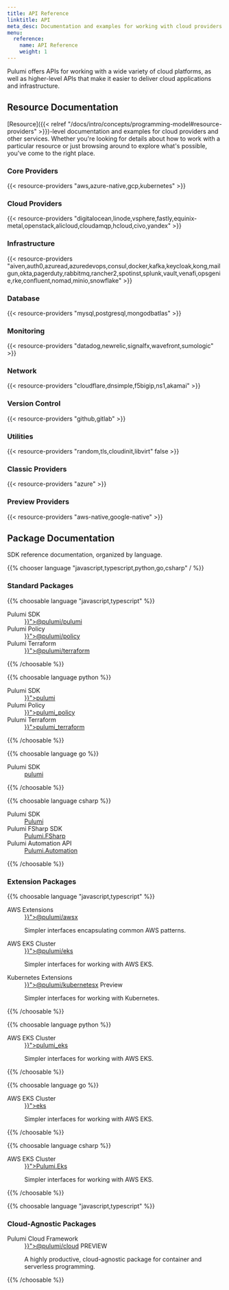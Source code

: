 ```yaml
---
title: API Reference
linktitle: API
meta_desc: Documentation and examples for working with cloud providers and other services.
menu:
  reference:
    name: API Reference
    weight: 1
---
```


Pulumi offers APIs for working with a wide variety of cloud platforms, as well as
higher-level APIs that make it easier to deliver cloud applications and infrastructure.

## Resource Documentation

[Resource]({{< relref "/docs/intro/concepts/programming-model#resource-providers" >}})-level
documentation and examples for cloud providers and other services. Whether you're looking
for details about how to work with a particular resource or just browsing around to
explore what's possible, you've come to the right place.

### Core Providers

{{< resource-providers "aws,azure-native,gcp,kubernetes" >}}

### Cloud Providers

{{< resource-providers "digitalocean,linode,vsphere,fastly,equinix-metal,openstack,alicloud,cloudamqp,hcloud,civo,yandex" >}}

### Infrastructure

{{< resource-providers "aiven,auth0,azuread,azuredevops,consul,docker,kafka,keycloak,kong,mailgun,okta,pagerduty,rabbitmq,rancher2,spotinst,splunk,vault,venafi,opsgenie,rke,confluent,nomad,minio,snowflake" >}}

### Database

{{< resource-providers "mysql,postgresql,mongodbatlas" >}}

### Monitoring

{{< resource-providers "datadog,newrelic,signalfx,wavefront,sumologic" >}}

### Network

{{< resource-providers "cloudflare,dnsimple,f5bigip,ns1,akamai" >}}

### Version Control

{{< resource-providers "github,gitlab" >}}

### Utilities

{{< resource-providers "random,tls,cloudinit,libvirt" false >}}

### Classic Providers

{{< resource-providers "azure" >}}

### Preview Providers

{{< resource-providers "aws-native,google-native" >}}

## Package Documentation

SDK reference documentation, organized by language.

{{% chooser language "javascript,typescript,python,go,csharp" / %}}

### Standard Packages

{{% choosable language "javascript,typescript" %}}
<dl class="tabular">
    <dt>Pulumi SDK</dt>
    <dd><a href="{{< relref "/docs/reference/pkg/nodejs/pulumi/pulumi" >}}">@pulumi/pulumi</a></dd>
    <dt>Pulumi Policy</dt>
    <dd><a href="{{< relref "/docs/reference/pkg/nodejs/pulumi/policy" >}}">@pulumi/policy</a></dd>
    <dt>Pulumi Terraform</dt>
    <dd><a href="{{< relref "/docs/reference/pkg/nodejs/pulumi/terraform" >}}">@pulumi/terraform</a></dd>
</dl>
{{% /choosable %}}

{{% choosable language python %}}
<dl class="tabular">
    <dt>Pulumi SDK</dt>
    <dd><a href="{{< relref "/docs/reference/pkg/python/pulumi" >}}">pulumi</a></dd>
    <dt>Pulumi Policy</dt>
    <dd><a href="{{< relref "/docs/reference/pkg/python/pulumi_policy" >}}">pulumi_policy</a></dd>
    <dt>Pulumi Terraform</dt>
    <dd><a href="{{< relref "/docs/reference/pkg/python/pulumi_terraform" >}}">pulumi_terraform</a></dd>
</dl>
{{% /choosable %}}

{{% choosable language go %}}
<dl class="tabular">
    <dt>Pulumi SDK</dt>
    <dd><a href="https://pkg.go.dev/github.com/pulumi/pulumi/sdk/v3/go/pulumi">pulumi</a></dd>
</dl>
{{% /choosable %}}

{{% choosable language csharp %}}
<dl class="tabular">
    <dt>Pulumi SDK</dt>
    <dd><a href="/docs/reference/pkg/dotnet/Pulumi/Pulumi.html">Pulumi</a></dd>
    <dt>Pulumi FSharp SDK</dt>
    <dd><a href="/docs/reference/pkg/dotnet/Pulumi.FSharp/Pulumi.FSharp.html">Pulumi.FSharp</a></dd>
    <dt>Pulumi Automation API</dt>
    <dd><a href="/docs/reference/pkg/dotnet/Pulumi.Automation/Pulumi.Automation.html">Pulumi.Automation</a></dd>
</dl>
{{% /choosable %}}

### Extension Packages

{{% choosable language "javascript,typescript" %}}
<dl class="tabular">
    <dt>AWS Extensions</dt>
    <dd>
        <a href="{{< relref "/docs/reference/pkg/nodejs/pulumi/awsx" >}}">@pulumi/awsx</a>
        <p>Simpler interfaces encapsulating common AWS patterns.</p>
    </dd>
    <dt>AWS EKS Cluster</dt>
    <dd>
        <a href="{{< relref "/registry/packages/eks/api-docs" >}}">@pulumi/eks</a>
        <p>Simpler interfaces for working with AWS EKS.</p>
    </dd>
    <dt>Kubernetes Extensions</dt>
    <dd>
        <a href="{{< relref "/docs/reference/pkg/nodejs/pulumi/kubernetesx" >}}">@pulumi/kubernetesx</a>
        <span class="ml-2 badge badge-preview">Preview</span>
        <p>Simpler interfaces for working with Kubernetes.</p>
    </dd>
</dl>
{{% /choosable %}}

{{% choosable language python %}}
<dl class="tabular">
    <dt>AWS EKS Cluster</dt>
    <dd>
        <a href="{{< relref "/registry/packages/eks/api-docs" >}}">pulumi_eks</a>
        <p>Simpler interfaces for working with AWS EKS.</p>
    </dd>
</dl>
{{% /choosable %}}

{{% choosable language go %}}
<dl class="tabular">
    <dt>AWS EKS Cluster</dt>
    <dd>
        <a href="{{< relref "/registry/packages/eks/api-docs" >}}">eks</a>
        <p>Simpler interfaces for working with AWS EKS.</p>
    </dd>
</dl>
{{% /choosable %}}

{{% choosable language csharp %}}
<dl class="tabular">
    <dt>AWS EKS Cluster</dt>
    <dd>
        <a href="{{< relref "/registry/packages/eks/api-docs" >}}">Pulumi.Eks</a>
        <p>Simpler interfaces for working with AWS EKS.</p>
    </dd>
</dl>
{{% /choosable %}}

{{% choosable language "javascript,typescript" %}}

### Cloud-Agnostic Packages

<dl class="tabular">
    <dt>Pulumi Cloud Framework</dt>
    <dd>
        <a href="{{< relref "/docs/reference/pkg/nodejs/pulumi/cloud" >}}">@pulumi/cloud</a>
        <span class="ml-2 badge badge-preview">PREVIEW</span>
        <p>A highly productive, cloud-agnostic package for container and serverless programming.</p>
    </dd>
</dl>

{{% /choosable %}}
